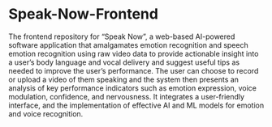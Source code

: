 # Speak-Now-Frontend

The frontend repository for “Speak Now”, a web-based AI-powered software application that amalgamates emotion recognition and speech emotion recognition using raw video data to provide actionable insight into a user’s body language and vocal delivery and suggest useful tips as needed to improve the user’s performance. The user can choose to record or upload a video of them speaking and the system then presents an analysis of key performance indicators such as emotion expression, voice modulation, confidence, and nervousness. It integrates a user-friendly interface, and the implementation of effective AI and ML models for emotion and voice recognition.
